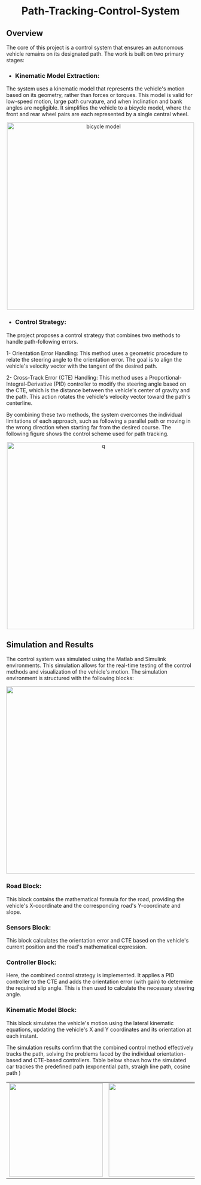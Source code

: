 <div align="center">
  
# Path-Tracking-Control-System
</div>

## Overview
The core of this project is a control system that ensures an autonomous vehicle remains on its designated path. The work is built on two primary stages:
- ### Kinematic Model Extraction:
The system uses a kinematic model that represents the vehicle's motion based on its geometry, rather than forces or torques. This model is valid for low-speed motion, large path curvature, and when inclination and bank angles are negligible. It simplifies the vehicle to a bicycle model, where the front and rear wheel pairs are each represented by a single central wheel.

<div align="center">

<img width="500" height="500" alt="bicycle model" src="https://github.com/user-attachments/assets/9e18656d-acf9-4d74-85b5-1f0a1ad42fb9" />
</div>

- ### Control Strategy:
The project proposes a control strategy that combines two methods to handle path-following errors.

1- Orientation Error Handling: This method uses a geometric procedure to relate the steering angle to the orientation error. The goal is to align the vehicle's velocity vector with the tangent of the desired path.

2- Cross-Track Error (CTE) Handling: This method uses a Proportional-Integral-Derivative (PID) controller to modify the steering angle based on the CTE, which is the distance between the vehicle's center of gravity and the path. This action rotates the vehicle's velocity vector toward the path's centerline.


By combining these two methods, the system overcomes the individual limitations of each approach, such as following a parallel path or moving in the wrong direction when starting far from the desired course.
The following figure shows the control scheme used for path tracking.
<div align="center">
  
<img width="500" height="500" alt="q" src="https://github.com/user-attachments/assets/a30dd64a-bad1-464c-8c2e-aa15a788eb6b" />
</div>


## Simulation and Results
The control system was simulated using the Matlab and Simulink environments. This simulation allows for the real-time testing of the control methods and visualization of the vehicle's motion.
The simulation environment is structured with the following blocks:
<div align="center">

<img width="1000" height="500" alt="e" src="https://github.com/user-attachments/assets/5af1314c-e4d6-4e4a-a620-835130089b4c" />
</div>

### Road Block:
This block contains the mathematical formula for the road, providing the vehicle's X-coordinate and the corresponding road's Y-coordinate and slope.


### Sensors Block: 
This block calculates the orientation error and CTE based on the vehicle's current position and the road's mathematical expression.

### Controller Block:
Here, the combined control strategy is implemented. It applies a PID controller to the CTE and adds the orientation error (with gain) to determine the required slip angle. This is then used to calculate the necessary steering angle.

### Kinematic Model Block:
This block simulates the vehicle's motion using the lateral kinematic equations, updating the vehicle's X and Y coordinates and its orientation at each instant.

The simulation results confirm that the combined control method effectively tracks the path, solving the problems faced by the individual orientation-based and CTE-based controllers.
Table below shows how the simulated car trackes the predefined path (exponential path, straigh line path, cosine path )
<div align="center">
<table>
  <tr>
    <td><img src="https://github.com/user-attachments/assets/57a3fa52-b401-4347-9152-9a6476a7a7c9" width="250"/></td>
    <td><img src="https://github.com/user-attachments/assets/c6b92ae0-beea-46e0-ad5e-61b8804ccf02" width="250"/></td>
    <td><img src="https://github.com/user-attachments/assets/73fcc5b5-4415-4517-bcf0-6a779a38b993" width="250"/></td>
  </tr>
</table>
</div>

